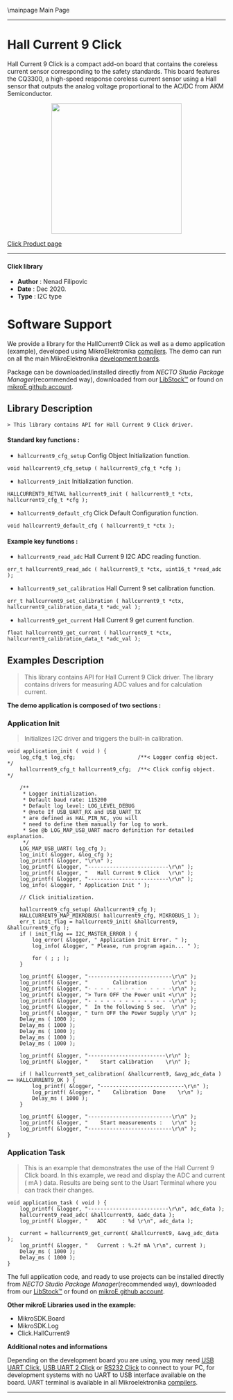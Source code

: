 \mainpage Main Page

---
# Hall Current 9 Click

Hall Current 9 Click is a compact add-on board that contains the coreless current sensor corresponding to the safety standards. This board features the CQ3300, a high-speed response coreless current sensor using a Hall sensor that outputs the analog voltage proportional to the AC/DC from AKM Semiconductor.

<p align="center">
  <img src="https://download.mikroe.com/images/click_for_ide/hall_current_9_click.png" height=300px>
</p>

[Click Product page](https://www.mikroe.com/hall-current-9-click)

---


#### Click library

- **Author**        : Nenad Filipovic
- **Date**          : Dec 2020.
- **Type**          : I2C type


# Software Support

We provide a library for the HallCurrent9 Click
as well as a demo application (example), developed using MikroElektronika
[compilers](https://www.mikroe.com/necto-studio).
The demo can run on all the main MikroElektronika [development boards](https://www.mikroe.com/development-boards).

Package can be downloaded/installed directly from *NECTO Studio Package Manager*(recommended way), downloaded from our [LibStock&trade;](https://libstock.mikroe.com) or found on [mikroE github account](https://github.com/MikroElektronika/mikrosdk_click_v2/tree/master/clicks).

## Library Description

```
> This library contains API for Hall Current 9 Click driver.

```

#### Standard key functions :

- `hallcurrent9_cfg_setup` Config Object Initialization function.
```
void hallcurrent9_cfg_setup ( hallcurrent9_cfg_t *cfg );
```

- `hallcurrent9_init` Initialization function.
```
HALLCURRENT9_RETVAL hallcurrent9_init ( hallcurrent9_t *ctx, hallcurrent9_cfg_t *cfg );
```

- `hallcurrent9_default_cfg` Click Default Configuration function.
```
void hallcurrent9_default_cfg ( hallcurrent9_t *ctx );
```

#### Example key functions :

- `hallcurrent9_read_adc` Hall Current 9 I2C ADC reading function.
```
err_t hallcurrent9_read_adc ( hallcurrent9_t *ctx, uint16_t *read_adc );
```

- `hallcurrent9_set_calibration` Hall Current 9 set calibration function.
```
err_t hallcurrent9_set_calibration ( hallcurrent9_t *ctx, hallcurrent9_calibration_data_t *adc_val );
```

- `hallcurrent9_get_current` Hall Current 9 get current function.
```
float hallcurrent9_get_current ( hallcurrent9_t *ctx, hallcurrent9_calibration_data_t *adc_val );
```

## Examples Description

> This library contains API for Hall Current 9 Click driver.
> The library contains drivers for measuring ADC values 
> and for calculation current.

**The demo application is composed of two sections :**

### Application Init

> Initializes I2C driver and triggers the built-in calibration.

```
void application_init ( void ) {
    log_cfg_t log_cfg;                    /**< Logger config object. */
    hallcurrent9_cfg_t hallcurrent9_cfg;  /**< Click config object.  */

    /** 
     * Logger initialization.
     * Default baud rate: 115200
     * Default log level: LOG_LEVEL_DEBUG
     * @note If USB_UART_RX and USB_UART_TX 
     * are defined as HAL_PIN_NC, you will 
     * need to define them manually for log to work. 
     * See @b LOG_MAP_USB_UART macro definition for detailed explanation.
     */
    LOG_MAP_USB_UART( log_cfg );
    log_init( &logger, &log_cfg );
    log_printf( &logger, "\r\n" );
    log_printf( &logger, "--------------------------\r\n" );
    log_printf( &logger, "   Hall Current 9 Click   \r\n" );
    log_printf( &logger, "--------------------------\r\n" );
    log_info( &logger, " Application Init " );

    // Click initialization.

    hallcurrent9_cfg_setup( &hallcurrent9_cfg );
    HALLCURRENT9_MAP_MIKROBUS( hallcurrent9_cfg, MIKROBUS_1 );
    err_t init_flag = hallcurrent9_init( &hallcurrent9, &hallcurrent9_cfg );
    if ( init_flag == I2C_MASTER_ERROR ) {
        log_error( &logger, " Application Init Error. " );
        log_info( &logger, " Please, run program again... " );

        for ( ; ; );
    }
    
    log_printf( &logger, "---------------------------\r\n" );
    log_printf( &logger, "        Calibration        \r\n" );
    log_printf( &logger, "- - - - - - - - - - - - - -\r\n" );
    log_printf( &logger, "> Turn OFF the Power unit <\r\n" );
    log_printf( &logger, "- - - - - - - - - - - - - -\r\n" );
    log_printf( &logger, "  In the following 5 sec.  \r\n" );
    log_printf( &logger, " turn OFF the Power Supply \r\n" );
    Delay_ms ( 1000 );
    Delay_ms ( 1000 );
    Delay_ms ( 1000 );
    Delay_ms ( 1000 );
    Delay_ms ( 1000 );
    
    log_printf( &logger, "-------------------------\r\n" );
    log_printf( &logger, "    Start calibration    \r\n" );
    
    if ( hallcurrent9_set_calibration( &hallcurrent9, &avg_adc_data ) == HALLCURRENT9_OK ) {
        log_printf( &logger, "---------------------------\r\n" );
        log_printf( &logger, "    Calibration  Done    \r\n" );
        Delay_ms ( 1000 );    
    }
    
    log_printf( &logger, "---------------------------\r\n" );
    log_printf( &logger, "    Start measurements :   \r\n" );
    log_printf( &logger, "---------------------------\r\n" );
}
```

### Application Task

> This is an example that demonstrates the use of the Hall Current 9 Click board.
> In this example, we read and display the ADC and current ( mA ) data.
> Results are being sent to the Usart Terminal where you can track their changes.

```
void application_task ( void ) {   
    log_printf( &logger, "--------------------------\r\n", adc_data );
    hallcurrent9_read_adc( &hallcurrent9, &adc_data );
    log_printf( &logger, "   ADC     : %d \r\n", adc_data );

    current = hallcurrent9_get_current( &hallcurrent9, &avg_adc_data );
    log_printf( &logger, "   Current : %.2f mA \r\n", current );
    Delay_ms ( 1000 );
    Delay_ms ( 1000 );
}
```

The full application code, and ready to use projects can be installed directly from *NECTO Studio Package Manager*(recommended way), downloaded from our [LibStock&trade;](https://libstock.mikroe.com) or found on [mikroE github account](https://github.com/MikroElektronika/mikrosdk_click_v2/tree/master/clicks).

**Other mikroE Libraries used in the example:**

- MikroSDK.Board
- MikroSDK.Log
- Click.HallCurrent9

**Additional notes and informations**

Depending on the development board you are using, you may need
[USB UART Click](https://www.mikroe.com/usb-uart-click),
[USB UART 2 Click](https://www.mikroe.com/usb-uart-2-click) or
[RS232 Click](https://www.mikroe.com/rs232-click) to connect to your PC, for
development systems with no UART to USB interface available on the board. UART
terminal is available in all Mikroelektronika
[compilers](https://shop.mikroe.com/compilers).

---
